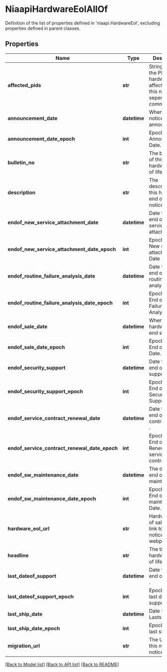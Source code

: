 # NiaapiHardwareEolAllOf

Definition of the list of properties defined in 'niaapi.HardwareEol', excluding properties defined in parent classes.
## Properties
Name | Type | Description | Notes
------------ | ------------- | ------------- | -------------
**affected_pids** | **str** | String contains the PID of hardwares affected by this notice, seperated by comma. | [optional] 
**announcement_date** | **datetime** | When this notice is announced. | [optional] 
**announcement_date_epoch** | **int** | Epoch time of Announcement Date. | [optional] 
**bulletin_no** | **str** | The bulletinno of this hardware end of life notice. | [optional] 
**description** | **str** | The description of this hardware end of life notice. | [optional] 
**endof_new_service_attachment_date** | **datetime** | Date time of end of new services attachment  . | [optional] 
**endof_new_service_attachment_date_epoch** | **int** | Epoch time of New service attachment Date . | [optional] 
**endof_routine_failure_analysis_date** | **datetime** | Date time of end of routinefailure analysis. | [optional] 
**endof_routine_failure_analysis_date_epoch** | **int** | Epoch time of End of Routine Failure Analysis Date. | [optional] 
**endof_sale_date** | **datetime** | When this hardware will end sale. | [optional] 
**endof_sale_date_epoch** | **int** | Epoch time of End of Sale Date. | [optional] 
**endof_security_support** | **datetime** | Date time of end of security support . | [optional] 
**endof_security_support_epoch** | **int** | Epoch time of End of Security Support Date . | [optional] 
**endof_service_contract_renewal_date** | **datetime** | Date time of end of service contract renew . | [optional] 
**endof_service_contract_renewal_date_epoch** | **int** | Epoch time of End of Renewal service contract. | [optional] 
**endof_sw_maintenance_date** | **datetime** | The date of end of maintainance. | [optional] 
**endof_sw_maintenance_date_epoch** | **int** | Epoch time of End of maintenance Date. | [optional] 
**hardware_eol_url** | **str** | Hardware end of sale URL link to the notice webpage. | [optional] 
**headline** | **str** | The title of this hardware end of life notice. | [optional] 
**last_dateof_support** | **datetime** | Date time of end of support . | [optional] 
**last_dateof_support_epoch** | **int** | Epoch time of last date of support . | [optional] 
**last_ship_date** | **datetime** | Date time of Lastship Date. | [optional] 
**last_ship_date_epoch** | **int** | Epoch time of last ship Date. | [optional] 
**migration_url** | **str** | The URL of this migration notice. | [optional] 

[[Back to Model list]](../README.md#documentation-for-models) [[Back to API list]](../README.md#documentation-for-api-endpoints) [[Back to README]](../README.md)


